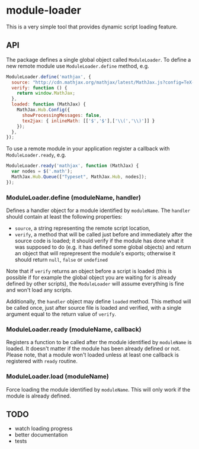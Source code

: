 # module-loader

This is a very simple tool that provides dynamic script loading feature.

## API

The package defines a single global object called `ModuleLoader`. To define a new remote module use `ModuleLoader.define` method, e.g.

```javascript
ModuleLoader.define('mathjax', {
  source: "http://cdn.mathjax.org/mathjax/latest/MathJax.js?config=TeX-AMS-MML_HTMLorMML",
  verify: function () {
    return window.MathJax;
  },
  loaded: function (MathJax) {
    MathJax.Hub.Config({
      showProcessingMessages: false,
      tex2jax: { inlineMath: [['$','$'],['\\(','\\)']] }
    });
  },
});
```

To use a remote module in your application register a callback with `ModuleLoader.ready`, e.g.

```javascript
ModuleLoader.ready('mathjax', function (MathJax) {
  var nodes = $('.math');
  MathJax.Hub.Queue(["Typeset", MathJax.Hub, nodes]); 
});
```

### ModuleLoader.define (moduleName, handler)

Defines a handler object for a module identified by `moduleName`. The `handler` should contain at least the following properties:

* `source`, a string representing the remote script location,
* `verify`, a method that will be called just before and immediately after the source code is loaded;
  it should verify if the module has done what it was supposed to do (e.g. it has defined some global objects) and return an object that will reprepresent the module's exports; otherwise it should return `null`, `false` or `undefined`

Note that if `verify` returns an object before a script is loaded (this is possible if for example the global object you are waiting for is already defined by other scripts), the `ModuleLoader` will assume everything is fine and won't load any scripts.

Additionally, the `handler` object may define `loaded` method. This method will be called once, just after source file is loaded and verified, with a single argument equal to the return value of `verify`. 

### ModuleLoader.ready (moduleName, callback)

Registers a function to be called after the module identified by `moduleName` is loaded. It doesn't matter if the module has been already defined or not. Please note, that a module won't loaded unless at least one callback is registered with `ready` routine.

### ModuleLoader.load (moduleName)

Force loading the module identified by `moduleName`. This will only work if the module is already defined.

## TODO

* watch loading progress
* better documentation
* tests
